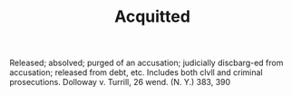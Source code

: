 ---
title: Acquitted
letter: A
permalink: "/definitions/bld-acquitted.html"
body: Released; absolved; purged of an accusation; judicially discbarg-ed from accusation;
  released from debt, etc. Includes both clvll and criminal prosecutions. Dolloway
  v. Turrill, 26 wend. (N. Y.) 383, 390
published_at: '2018-07-07'
source: Black's Law Dictionary 2nd Ed (1910)
layout: post
---